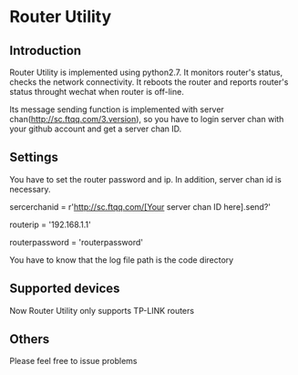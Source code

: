 # Router Utility

## Introduction
Router Utility is implemented using python2.7. It monitors router's status, checks the network connectivity. It reboots the router and reports router's status throught wechat when router is off-line.

Its message sending function is implemented with server chan(http://sc.ftqq.com/3.version), so you have to login server chan with your github account and get a server chan ID.

## Settings
You have to set the router password and ip. In addition, server chan id is necessary.

sercerchanid = r'http://sc.ftqq.com/[Your server chan ID here].send?'

routerip = '192.168.1.1'

routerpassword = 'routerpassword'

You have to know that the log file path is the code directory

## Supported devices
Now Router Utility only supports TP-LINK routers

## Others
Please feel free to issue problems
